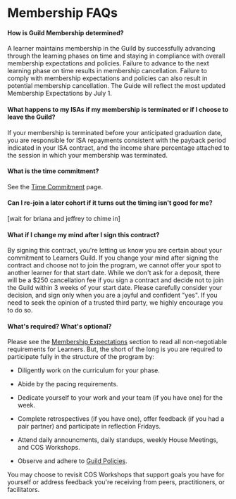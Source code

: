 # Membership FAQs

#### How is Guild Membership determined?

A learner maintains membership in the Guild by successfully advancing through the learning phases on time and staying in compliance with overall membership expectations and policies. Failure to advance to the next learning phase on time results in membership cancellation. Failure to comply with membership expectations and policies can also result in potential membership cancellation. The Guide will reflect the most updated Membership Expectations by July 1.

#### What happens to my ISAs if my membership is terminated or if I choose to leave the Guild?

If your membership is terminated before your anticipated graduation date, you are responsible for ISA repayments consistent with the payback period indicated in your ISA contract, and the income share percentage attached to the session in which your membership was terminated.

#### What is the time commitment?

See the [Time Commitment](../Policies/Time_Commitment.md) page.

#### **Can I re-join a later cohort if it turns out the timing isn't good for me?**

\[wait for briana and jeffrey to chime in\]

#### What if I change my mind after I sign this contract?

By signing this contract, you're letting us know you are certain about your commitment to Learners Guild. If you change your mind after signing the contract and choose not to join the program, we cannot offer your spot to another learner for that start date. While we don't ask for a deposit, there will be a $250 cancellation fee if you sign a contract and decide not to join the Guild within 3 weeks of your start date. Please carefully consider your decision, and sign only when you are a joyful and confident "yes". If you need to seek the opinion of a trusted third party, we highly encourage you to do so.

#### What's required? What's optional?

Please see the [Membership Expectations](/General/Membership/membership-expectations.md) section to read all non-negotiable requirements for Learners. But, the short of the long is you are required to participate fully in the structure of the program by:

* Diligently work on the curriculum for your phase.  
* Abide by the pacing requirements.

* Dedicate yourself to your work and your team \(if you have one\) for the week.

* Complete retrospectives \(if you have one\), offer feedback \(if you had a pair partner\) and participate in reflection Fridays.

* Attend daily announcments, daily standups, weekly House Meetings, and COS Workshops.

* Observe and adhere to [Guild Policies](//Policies/README.md).

You may choose to revisit COS Workshops that support goals you have for yourself or address feedback you're receiving from peers, practitioners, or facilitators.



